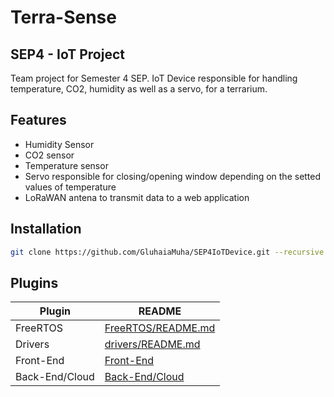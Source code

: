 # Terra-Sense

## SEP4 - IoT Project

Team project for Semester 4 SEP. IoT Device responsible for handling temperature, CO2, humidity as well as a servo,
for a terrarium.

## Features

- Humidity Sensor
- CO2 sensor
- Temperature sensor
- Servo responsible for closing/opening window depending on the setted values of temperature
- LoRaWAN antena to transmit data to a web application

## Installation
```sh
git clone https://github.com/GluhaiaMuha/SEP4IoTDevice.git --recursive
```

## Plugins

| Plugin | README |
| ------ | ------ |
| FreeRTOS | [FreeRTOS/README.md][PlDb] |
| Drivers | [drivers/README.md][PlGh] |
| Front-End | [Front-End][P1Fe] |
| Back-End/Cloud | [Back-End/Cloud][P1Be] |



[//]: # (These are reference links used in the body of this note and get stripped out when the markdown processor does its job. There is no need to format nicely because it shouldn't be seen. Thanks SO - http://stackoverflow.com/questions/4823468/store-comments-in-markdown-syntax)

   [dill]: <https://github.com/joemccann/dillinger>
   [git-repo-url]: <https://github.com/joemccann/dillinger.git>
   [john gruber]: <http://daringfireball.net>
   [df1]: <http://daringfireball.net/projects/markdown/>
   [markdown-it]: <https://github.com/markdown-it/markdown-it>
   [Ace Editor]: <http://ace.ajax.org>
   [node.js]: <http://nodejs.org>
   [Twitter Bootstrap]: <http://twitter.github.com/bootstrap/>
   [jQuery]: <http://jquery.com>
   [@tjholowaychuk]: <http://twitter.com/tjholowaychuk>
   [express]: <http://expressjs.com>
   [AngularJS]: <http://angularjs.org>
   [Gulp]: <http://gulpjs.com>

   [PlDb]: <https://github.com/ihavn/VIA_FreeRTOS_AVRMEGA/blob/5bf0993e13bd63bfdbb774712925a25cfc65a427/readme.md>
   [PlGh]: <https://github.com/ihavn/IoT_Semester_project/blob/b4d082f58bf6ec7edca1c6618e1d9f300d6da03e/README.md>
   [P1Fe]: <https://github.com/nanami4yokai/SEP4_front_end>
   [P1Be]: <https://github.com/MartinHvizdak/TerraSense_Cloud> 
  
